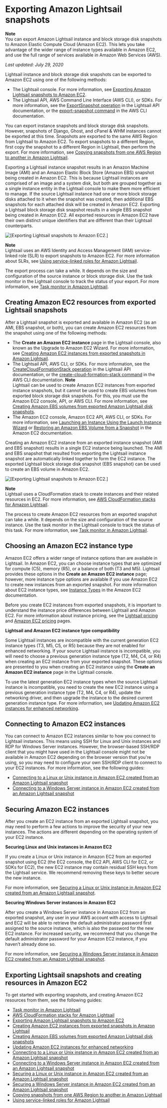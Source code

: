 # Exporting Amazon Lightsail snapshots<a name="amazon-lightsail-exporting-snapshots"></a>

**Note**  
You can export Amazon Lightsail instance and block storage disk snapshots to Amazon Elastic Compute Cloud \(Amazon EC2\)\. This lets you take advantage of the wider range of instance types available in Amazon EC2, and use the full range of services available in Amazon Web Services \(AWS\)\.

 *Last updated: July 29, 2020* 

Lightsail instance and block storage disk snapshots can be exported to Amazon EC2 using one of the following methods:
+ The Lightsail console\. For more information, see [Exporting Amazon Lightsail snapshots to Amazon EC2](amazon-lightsail-exporting-snapshots-to-amazon-ec2.md)\.
+ The Lightsail API, AWS Command Line Interface \(AWS CLI\), or SDKs\. For more information, see the [ExportSnapshot operation](https://docs.aws.amazon.com/lightsail/2016-11-28/api-reference/API_ExportSnapshot.html) in the Lightsail API documentation, or the [export\-snapshot command](https://docs.aws.amazon.com/cli/latest/reference/lightsail/export-snapshot.html) in the AWS CLI documentation\.

You can export instance snapshots and block storage disk snapshots\. However, snapshots of Django, Ghost, and cPanel & WHM instances cannot be exported at this time\. Snapshots are exported to the same AWS Region from Lightsail to Amazon EC2\. To export snapshots to a different Region, first copy the snapshot to a different Region in Lightsail, then perform the export\. For more information, see [Copying snapshots from one AWS Region to another in Amazon Lightsail](amazon-lightsail-copying-snapshots-from-one-region-to-another.md)\.

Exporting a Lightsail instance snapshot results in an Amazon Machine Image \(AMI\) and an Amazon Elastic Block Store \(Amazon EBS\) snapshot being created in Amazon EC2\. This is because Lightsail instances are comprised of an image and a system disk, but both are grouped together as a single instance entity in the Lightsail console to make them more efficient to manage\. If the source Lightsail instance had one or more block storage disks attached to it when the snapshot was created, then additional EBS snapshots for each attached disk will be created in Amazon EC2\. Exporting a Lightsail block storage disk snapshot results in a single EBS snapshot being created in Amazon EC2\. All exported resources in Amazon EC2 have their own distinct unique identifiers that are different than their Lightsail counterparts\.

![\[Exporting Lightsail snapshots to Amazon EC2.\]](https://d9yljz1nd5001.cloudfront.net/en_us/a7664053563006144d6133a21b463972/images/amazon-lightsail-export-snapshot-diagram.png)

**Note**  
Lightsail uses an AWS Identity and Access Management \(IAM\) service\-linked role \(SLR\) to export snapshots to Amazon EC2\. For more information about SLRs, see [Using service\-linked roles for Amazon Lightsail](amazon-lightsail-using-service-linked-roles.md)\.

The export process can take a while\. It depends on the size and configuration of the source instance or block storage disk\. Use the task monitor in the Lightsail console to track the status of your export\. For more information, see [Task monitor in Amazon Lightsail](amazon-lightsail-task-monitor.md)\.

## Creating Amazon EC2 resources from exported Lightsail snapshots<a name="creating-amazon-ec2-resources-from-exported-snapshots"></a>

After a Lightsail snapshot is exported and available in Amazon EC2 \(as an AMI, EBS snapshot, or both\), you can create Amazon EC2 resources from the snapshot using one of the following methods:
+ The **Create an Amazon EC2 instance** page in the Lightsail console, also known as the Upgrade to Amazon EC2 Wizard\. For more information, see [Creating Amazon EC2 instances from exported snapshots in Amazon Lightsail](amazon-lightsail-creating-ec2-instances-from-exported-snapshots.md)\.
+ The Lightsail API, AWS CLI, or SDKs\. For more information, see the [CreateCloudFormationStack operation](https://docs.aws.amazon.com/lightsail/2016-11-28/api-reference/API_CreateCloudFormationStack.html) in the Lightsail API documentation, or the [create\-cloud\-formation\-stack command](https://docs.aws.amazon.com/cli/latest/reference/lightsail/create-cloud-formation-stack.html) in the AWS CLI documentation\.
**Note**  
Lightsail can be used to create Amazon EC2 instances from exported instance snapshots, but it cannot be used to create EBS volumes from exported block storage disk snapshots\. For this, you must use the Amazon EC2 console, API, or AWS CLI\. For more information, see [Creating Amazon EBS volumes from exported Amazon Lightsail disk snapshots](amazon-lightsail-creating-ebs-volumes-from-exported-snapshots.md)\.
+ The Amazon EC2 console, Amazon EC2 API, AWS CLI, or SDKs\. For more information, see [Launching an Instance Using the Launch Instance Wizard](https://docs.aws.amazon.com/AWSEC2/latest/UserGuide/launching-instance.html) or [Restoring an Amazon EBS Volume from a Snapshot](https://docs.aws.amazon.com/AWSEC2/latest/UserGuide/ebs-restoring-volume.html) in the Amazon EC2 documentation\.

Creating an Amazon EC2 instance from an exported instance snapshot \(AMI and EBS snapshot\) results in a single EC2 instance being launched\. The AMI and EBS snapshot that resulted from exporting the Lightsail instance snapshot are automatically linked together to form the EC2 instance\. The exported Lightsail block storage disk snapshot \(EBS snapshot\) can be used to create an EBS volume in Amazon EC2\.

![\[Exporting Lightsail snapshots to Amazon EC2.\]](https://d9yljz1nd5001.cloudfront.net/en_us/a7664053563006144d6133a21b463972/images/amazon-lightsail-create-resources-diagram.png)

**Note**  
Lightsail uses a CloudFormation stack to create instances and their related resources in EC2\. For more information, see [AWS CloudFormation stacks for Amazon Lightsail](amazon-lightsail-cloudformation-stacks.md)\.

The process to create Amazon EC2 resources from an exported snapshot can take a while\. It depends on the size and configuration of the source instance\. Use the task monitor in the Lightsail console to track the status of this task\. For more information, see [Task monitor in Amazon Lightsail](amazon-lightsail-task-monitor.md)\.

## Choosing an Amazon EC2 instance type<a name="choosing-an-amazon-ec2-isntance-type"></a>

Amazon EC2 offers a wider range of instance options than are available in Lightsail\. In Amazon EC2, you can choose instance types that are optimized for compute \(C5\), memory \(R5\), or a balance of both \(T3 and M5\)\. Lightsail provides these options in the **Create an Amazon EC2 instance** page; however, more instance type options are available if you use Amazon EC2 to create new instances from an exported snapshot\. For more information about EC2 instance types, see [Instance Types](https://docs.aws.amazon.com/AWSEC2/latest/UserGuide/instance-types.html) in the Amazon EC2 documentation\.

Before you create EC2 instances from exported snapshots, it is important to understand the instance price differences between Lightsail and Amazon EC2\. For more information about instance pricing, see the [Lightsail pricing](https://aws.amazon.com/lightsail/pricing/) and [Amazon EC2 pricing](https://aws.amazon.com/ec2/pricing/on-demand/) pages\.

**Lightsail and Amazon EC2 instance type compatibility**

Some Lightsail instances are incompatible with the current generation EC2 instance types \(T3, M5, C5, or R5\) because they are not enabled for enhanced networking\. If your source Lightsail instance is incompatible, you will need to choose a previous generation instance type \(T2, M4, C4, or R4\) when creating an EC2 instance from your exported snapshot\. These options are presented to you when creating an EC2 instance using the **Create an Amazon EC2 instance** page in the Lightsail console\.

To use the latest generation EC2 instance types when the source Lightsail instance is incompatible, you need to create the new EC2 instance using a previous generation instance type \(T2, M4, C4, or R4\), update the networking driver, and then upgrade the instance to the desired current generation instance type\. For more information, see [Updating Amazon EC2 instances for enhanced networking](amazon-lightsail-updating-ec2-instances.md)\.

## Connecting to Amazon EC2 instances<a name="connecting-to-amazon-ec2-instances"></a>

You can connect to Amazon EC2 instances similar to how you connect to Lightsail instances\. This means using SSH for Linux and Unix instances and RDP for Windows Server instances\. However, the browser\-based SSH/RDP client that you might have used in the Lightsail console might not be available in Amazon EC2 depending on the browser version that you're using, so you may need to configure your own SSH/RDP client to connect to your EC2 instances\. For more information, see the following guides:
+ [Connecting to a Linux or Unix instance in Amazon EC2 created from an Amazon Lightsail snapshot](amazon-lightsail-connecting-to-linux-unix-amazon-ec2-instances.md)
+ [Connecting to a Windows Server instance in Amazon EC2 created from an Amazon Lightsail snapshot](amazon-lightsail-connecting-to-windows-server-amazon-ec2-instances.md)

## Securing Amazon EC2 instances<a name="securing-amazon-ec2-instances"></a>

After you create an EC2 instance from an exported Lightsail snapshot, you may need to perform a few actions to improve the security of your new instances\. The actions are different depending on the operating system of your EC2 instance\.

**Securing Linux and Unix instances in Amazon EC2**

If you create a Linux or Unix instance in Amazon EC2 from an exported snapshot using EC2 \(the EC2 console, the EC2 API, AWS CLI for EC2, or SDKs for EC2\), the new EC2 instance may contain residual SSH keys from the Lightsail service\. We recommend removing these keys to better secure the new instance\.

For more information, see [Securing a Linux or Unix instance in Amazon EC2 created from an Amazon Lightsail snapshot](amazon-lightsail-securing-linux-unix-amazon-ec2-instances.md)\.

**Securing Windows Server instances in Amazon EC2**

After you create a Windows Server instance in Amazon EC2 from an exported snapshot, any user in your AWS account with access to Lightsail and EC2 will be able to retrieve the default administrator password first assigned to the source instance, which is also the password for the new EC2 instance\. For increased security, we recommend that you change the default administrator password for your Amazon EC2 instance, if you haven’t already done so\.

For more information, see [Securing a Windows Server instance in Amazon EC2 created from an Amazon Lightsail snapshot](amazon-lightsail-securing-windows-server-amazon-ec2-instances.md)\.

## Exporting Lightsail snapshots and creating resources in Amazon EC2<a name="exporting-snapshots-and-creating-resources"></a>

To get started with exporting snapshots, and creating Amazon EC2 resources from them, see the following guides:
+ [Task monitor in Amazon Lightsail](amazon-lightsail-task-monitor.md)
+ [AWS CloudFormation stacks for Amazon Lightsail](amazon-lightsail-cloudformation-stacks.md)
+ [Exporting Amazon Lightsail snapshots to Amazon EC2](amazon-lightsail-exporting-snapshots-to-amazon-ec2.md)
+ [Creating Amazon EC2 instances from exported snapshots in Amazon Lightsail](amazon-lightsail-creating-ec2-instances-from-exported-snapshots.md)
+ [Creating Amazon EBS volumes from exported Amazon Lightsail disk snapshots](amazon-lightsail-creating-ebs-volumes-from-exported-snapshots.md)
+ [Updating Amazon EC2 instances for enhanced networking](amazon-lightsail-updating-ec2-instances.md)
+ [Connecting to a Linux or Unix instance in Amazon EC2 created from an Amazon Lightsail snapshot](amazon-lightsail-connecting-to-linux-unix-amazon-ec2-instances.md)
+ [Connecting to a Windows Server instance in Amazon EC2 created from an Amazon Lightsail snapshot](amazon-lightsail-connecting-to-windows-server-amazon-ec2-instances.md)
+ [Securing a Linux or Unix instance in Amazon EC2 created from an Amazon Lightsail snapshot](amazon-lightsail-securing-linux-unix-amazon-ec2-instances.md)
+ [Securing a Windows Server instance in Amazon EC2 created from an Amazon Lightsail snapshot](amazon-lightsail-securing-windows-server-amazon-ec2-instances.md)
+ [Copying snapshots from one AWS Region to another in Amazon Lightsail](amazon-lightsail-copying-snapshots-from-one-region-to-another.md)
+ [Using service\-linked roles for Amazon Lightsail](amazon-lightsail-using-service-linked-roles.md)